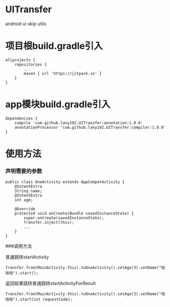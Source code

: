 # UITransfer
android ui skip utils
# 项目根build.gradle引入 
    allprojects {
        repositories {
            ...
            maven { url 'https://jitpack.io' }
        }
    }
# app模块build.gradle引入 
    dependencies {
        compile 'com.github.lany192.UITransfer:annotation:1.0.0'
        annotationProcessor 'com.github.lany192.UITransfer:compiler:1.0.0'
    }

# 使用方法

### 声明需要的参数
    public class OneActivity extends AppCompatActivity {
        @IntentExtra
        String name;
        @IntentExtra
        int age;
    
        @Override
        protected void onCreate(Bundle savedInstanceState) {
            super.onCreate(savedInstanceState);
            Transfer.inject(this);
            ...
        }
    }

###调用方法

普通跳转startActivity
    
    Transfer.from(MainActivity.this).toOneActivity().setAge(3).setName("哈哈哈").start();

返回结果跳转普通跳转startActivityForResult

    Transfer.from(MainActivity.this).toOneActivity().setAge(3).setName("哈哈哈").start(int requestCode);
